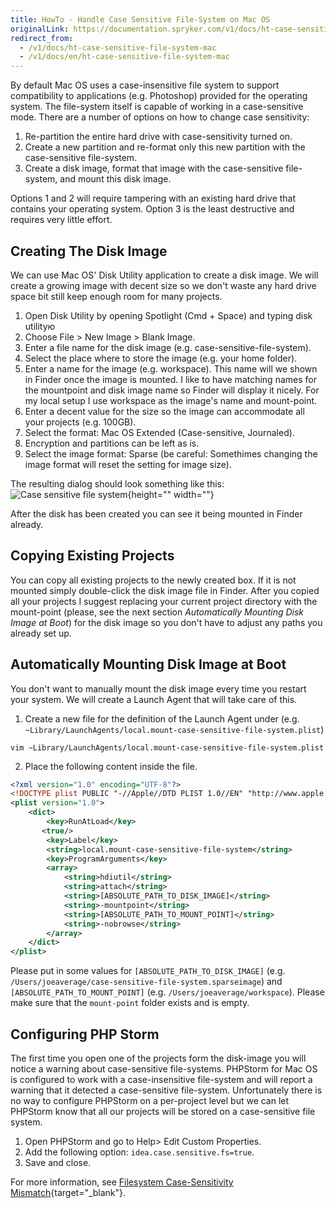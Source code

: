 ```yaml
---
title: HowTo - Handle Case Sensitive File-System on Mac OS
originalLink: https://documentation.spryker.com/v1/docs/ht-case-sensitive-file-system-mac
redirect_from:
  - /v1/docs/ht-case-sensitive-file-system-mac
  - /v1/docs/en/ht-case-sensitive-file-system-mac
---
```


By default Mac OS uses a case-insensitive file system to support compatibility to applications (e.g. Photoshop) provided for the operating system. The file-system itself is capable of working in a case-sensitive mode. There are a number of options on how to change case sensitivity:

1. Re-partition the entire hard drive with case-sensitivity turned on.
2. Create a new partition and re-format only this new partition with the case-sensitive file-system.
3. Create a disk image, format that image with the case-sensitive file-system, and mount this disk image.

Options 1 and 2 will require tampering with an existing hard drive that contains your operating system. Option 3 is the least destructive and requires very little effort.

## Creating The Disk Image
We can use Mac OS' Disk Utility application to create a disk image. We will create a growing image with decent size so we don't waste any hard drive space bit still keep enough room for many projects.

1. Open Disk Utility by opening Spotlight (Cmd + Space) and typing disk utilityю
2. Choose File > New Image > Blank Image.
3. Enter a file name for the disk image (e.g. case-sensitive-file-system).
4. Select the place where to store the image (e.g. your home folder).
5. Enter a name for the image (e.g. workspace). This name will we shown in Finder once the image is mounted. I like to have matching names for the mountpoint and disk image name so Finder will display it nicely. For my local setup I use workspace as the image's name and mount-point.
6. Enter a decent value for the size so the image can accommodate all your projects (e.g. 100GB).
7. Select the format: Mac OS Extended (Case-sensitive, Journaled).
8. Encryption and partitions can be left as is.
9. Select the image format: Sparse (be careful: Somethimes changing the image format will reset the setting for image size).

The resulting dialog should look something like this:
![Case sensitive file system](https://spryker.s3.eu-central-1.amazonaws.com/docs/Tutorials/HowTos/HowTo+-+Handle+Case+Sensitive+File-System/case+sensitive+system.png){height="" width=""}

After the disk has been created you can see it being mounted in Finder already.

## Copying Existing Projects
You can copy all existing projects to the newly created box. If it is not mounted simply double-click the disk image file in Finder. After you copied all your projects I suggest replacing your current project directory with the mount-point (please, see the next section _Automatically Mounting Disk Image at Boot_) for the disk image so you don't have to adjust any paths you already set up.

## Automatically Mounting Disk Image at Boot
You don't want to manually mount the disk image every time you restart your system. We will create a Launch Agent that will take care of this.

1. Create a new file for the definition of the Launch Agent under  (e.g. `~Library/LaunchAgents/local.mount-case-sensitive-file-system.plist`)

```
vim ~Library/LaunchAgents/local.mount-case-sensitive-file-system.plist
```

2. Place the following content inside the file.

```xml
<?xml version="1.0" encoding="UTF-8"?>
<!DOCTYPE plist PUBLIC "-//Apple//DTD PLIST 1.0//EN" "http://www.apple.com/DTDs/PropertyList-1.0.dtd">
<plist version="1.0">
    <dict>
        <key>RunAtLoad</key>
       <true/>
        <key>Label</key>
        <string>local.mount-case-sensitive-file-system</string>
        <key>ProgramArguments</key>
        <array>
            <string>hdiutil</string>
            <string>attach</string>
            <string>[ABSOLUTE_PATH_TO_DISK_IMAGE]</string>
            <string>-mountpoint</string>
            <string>[ABSOLUTE_PATH_TO_MOUNT_POINT]</string>
            <string>-nobrowse</string>
        </array>
    </dict>
</plist>
```
Please put in some values for `[ABSOLUTE_PATH_TO_DISK_IMAGE]` (e.g. `/Users/joeaverage/case-sensitive-file-system.sparseimage`) and `[ABSOLUTE_PATH_TO_MOUNT_POINT]` (e.g. `/Users/joeaverage/workspace`). Please make sure that the `mount-point` folder exists and is empty.

## Configuring PHP Storm
The first time you open one of the projects form the disk-image you will notice a warning about case-sensitive file-systems. PHPStorm for Mac OS is configured to work with a case-insensitive file-system and will report a warning that it detected a case-sensitive file-system. Unfortunately there is no way to configure PHPStorm on a per-project level but we can let PHPStorm know that all our projects will be stored on a case-sensitive file system.

1. Open PHPStorm and go to Help> Edit Custom Properties.
2. Add the following option: `idea.case.sensitive.fs=true`.
3. Save and close.

For more information, see [Filesystem Case-Sensitivity Mismatch](https://confluence.jetbrains.com/display/IDEADEV/Filesystem+Case-Sensitivity+Mismatch){target="_blank"}.
 
<!-- Last review date: Nov 22, 2016 --by Thomas Kühnel-->
